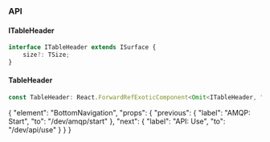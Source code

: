 

### API

#### ITableHeader

```ts
interface ITableHeader extends ISurface {
    size?: TSize;
}
```

#### TableHeader

```ts
const TableHeader: React.ForwardRefExoticComponent<Omit<ITableHeader, "ref"> & React.RefAttributes<unknown>>;
```


{
  "element": "BottomNavigation",
  "props": {
    "previous": {
      "label": "AMQP: Start",
      "to": "/dev/amqp/start"
    },
    "next": {
      "label": "API: Use",
      "to": "/dev/api/use"
    }
  }
}